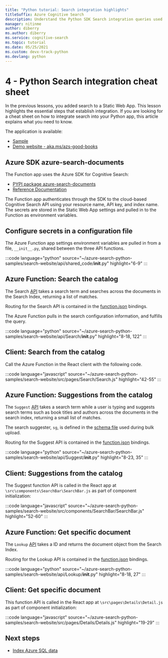 ```yaml
---
title: "Python tutorial: Search integration highlights"
titleSuffix: Azure Cognitive Search
description: Understand the Python SDK Search integration queries used in the Search-enabled website with this cheat sheet. 
manager: nitinme
author: diberry
ms.author: diberry
ms.service: cognitive-search
ms.topic: tutorial
ms.date: 05/25/2021
ms.custom: devx-track-python
ms.devlang: python
---
```


# 4 - Python Search integration cheat sheet

In the previous lessons, you added search to a Static Web App. This lesson highlights the essential steps that establish integration. If you are looking for a cheat sheet on how to integrate search into your Python app, this article explains what you need to know.

The application is available: 
* [Sample](https://github.com/Azure-Samples/azure-search-python-samples/tree/master/search-website)
* [Demo website - aka.ms/azs-good-books](https://aka.ms/azs-good-books)

## Azure SDK azure-search-documents

The Function app uses the Azure SDK for Cognitive Search:

* [PYPI package azure-search-documents](https://pypi.org/project/azure-search-documents/)
* [Reference Documentation](/python/api/azure-search-documents)

The Function app authenticates through the SDK to the cloud-based Cognitive Search API using your resource name, API key, and index name. The secrets are stored in the Static Web App settings and pulled in to the Function as environment variables. 

## Configure secrets in a configuration file

The Azure Function app settings environment variables are pulled in from a file, `__init__.py`, shared between the three API functions. 

:::code language="python" source="~/azure-search-python-samples/search-website/api/shared_code/__init__.py" highlight="6-9" :::

## Azure Function: Search the catalog

The Search [API](https://github.com/Azure-Samples/azure-search-python-samples/blob/master/search-website/api/Search/__init__.py) takes a search term and searches across the documents in the Search Index, returning a list of matches. 

Routing for the Search API is contained in the [function.json](https://github.com/Azure-Samples/azure-search-python-samples/blob/master/search-website/api/Search/function.json) bindings.

The Azure Function pulls in the search configuration information, and fulfills the query.

:::code language="python" source="~/azure-search-python-samples/search-website/api/Search/__init__.py" highlight="8-18, 122" :::

## Client: Search from the catalog

Call the Azure Function in the React client with the following code. 

:::code language="javascript" source="~/azure-search-python-samples/search-website/src/pages/Search/Search.js" highlight="42-55" :::

## Azure Function: Suggestions from the catalog

The `Suggest` [API](https://github.com/Azure-Samples/azure-search-python-samples/blob/master/search-website/api/Suggest/__init__.py) takes a search term while a user is typing and suggests search terms such as book titles and authors across the documents in the search index, returning a small list of matches. 

The search suggester, `sg`, is defined in the [schema file](https://github.com/Azure-Samples/azure-search-python-samples/blob/master/search-website/bulk-upload/good-books-index.json) used during bulk upload.

Routing for the Suggest API is contained in the [function.json](https://github.com/Azure-Samples/azure-search-python-samples/blob/master/search-website/api/Suggest/function.json) bindings.

:::code language="python" source="~/azure-search-python-samples/search-website/api/Suggest/__init__.py" highlight="8-23, 35" :::

## Client: Suggestions from the catalog

The Suggest function API is called in the React app at `\src\components\SearchBar\SearchBar.js` as part of component initialization:

:::code language="javascript" source="~/azure-search-python-samples/search-website/src/components/SearchBar/SearchBar.js" highlight="52-60" :::

## Azure Function: Get specific document 

The `Lookup` [API](https://github.com/Azure-Samples/azure-search-python-samples/blob/master/search-website/api/Lookup/__init__.py) takes a ID and returns the document object from the Search Index. 

Routing for the Lookup API is contained in the [function.json](https://github.com/Azure-Samples/azure-search-python-samples/blob/master/search-website/api/Lookup/function.json) bindings.

:::code language="python" source="~/azure-search-python-samples/search-website/api/Lookup/__init__.py" highlight="8-18, 27" :::

## Client: Get specific document 

This function API is called in the React app at `\src\pages\Details\Detail.js` as part of component initialization:

:::code language="javascript" source="~/azure-search-python-samples/search-website/src/pages/Details/Details.js" highlight="19-29" :::

## Next steps

* [Index Azure SQL data](search-indexer-tutorial.md)
